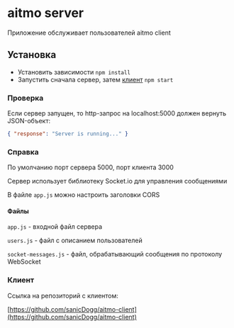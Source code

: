 # aitmo server
Приложение обслуживает пользователей aitmo client

## Установка
- Установить зависимости `npm install`
- Запустить сначала сервер, затем [клиент](https://github.com/sanicDogg/aitmo-client) `npm start`

### Проверка
Если сервер запущен, то http-запрос на localhost:5000 должен вернуть JSON-объект: 
```json
{ "response": "Server is running..." }
``` 

### Справка
По умолчанию порт сервера 5000, порт клиента 3000

Сервер использует библиотеку Socket.io для управления сообщениями

В файле `app.js` можно настроить заголовки CORS

#### Файлы
`app.js` - входной файл сервера

`users.js` - файл с описанием пользователей

`socket-messages.js` - файл, обрабатывающий сообщения по протоколу WebSocket 

### Клиент
Ссылка на репозиторий с клиентом:

[https://github.com/sanicDogg/aitmo-client](https://github.com/sanicDogg/aitmo-client)
